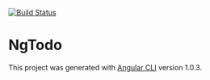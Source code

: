 [![Build Status](https://travis-ci.org/aaron-bond/ng-todo.svg?branch=master)](https://travis-ci.org/aaron-bond/ng-todo)

# NgTodo

This project was generated with [Angular CLI](https://github.com/angular/angular-cli) version 1.0.3.